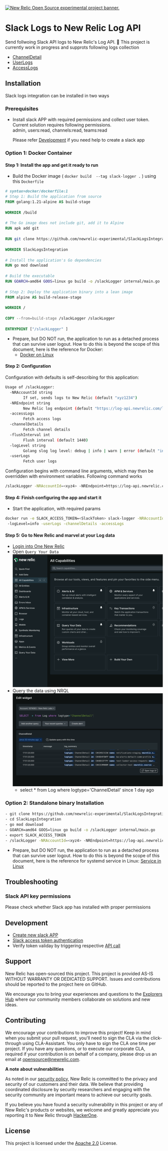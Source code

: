 <a href="https://opensource.newrelic.com/oss-category/#new-relic-experimental"><picture><source media="(prefers-color-scheme: dark)" srcset="https://github.com/newrelic/opensource-website/raw/main/src/images/categories/dark/Experimental.png"><source media="(prefers-color-scheme: light)" srcset="https://github.com/newrelic/opensource-website/raw/main/src/images/categories/Experimental.png"><img alt="New Relic Open Source experimental project banner." src="https://github.com/newrelic/opensource-website/raw/main/src/images/categories/Experimental.png"></picture></a>


# Slack Logs to New Relic Log API
Send follwoing Slack API logs to New Relic's Log API. 🚧 This project is currently work in progress and supprots following logs collection
- [ChannelDetail](https://api.slack.com/methods/conversations.list)
- [UserLogs](https://api.slack.com/methods/users.list)
- [AccessLogs](https://slack.com/api/team.accessLogs)

## Installation
Slack logs integration can be installed in two ways
### Prerequisites
- Install slack APP with required permissions and collect user token. Current solution requires following permissions.<br> 
  admin, users:read, channels:read, teams:read
  
  Please refer [Development](#Development) if you need help to create a slack app

### Option 1: Docker Container

#### Step 1: Install the app and get it ready to run
[//]: # (TODO create GitHub Releases)
- Build the Docker image  ( `docker build  --tag slack-logger .` ) using this `Dockerfile`
```dockerfile
# syntax=docker/dockerfile:1
# Step 1: Build the application from source
FROM golang:1.21-alpine AS build-stage

WORKDIR /build

# The Go image does not include git, add it to Alpine
RUN apk add git

RUN git clone https://github.com/newrelic-experimental/SlackLogsIntegration.git

WORKDIR SlackLogsIntegration

# Install the application's Go dependencies
RUN go mod download

# Build the executable
RUN GOARCH=amd64 GOOS=linux go build -o /slackLogger internal/main.go

# Step 2: Deploy the application binary into a lean image
FROM alpine AS build-release-stage

WORKDIR /

COPY --from=build-stage /slackLogger /slackLogger

ENTRYPOINT ["/slackLogger" ]
```

- Prepare, but DO NOT run, the application to run as a detached process that can survive user logout. How to do this is beyond the scope of this document, here is the reference for Docker:
  - [Docker on Linux](https://linux.how2shout.com/how-to-start-docker-container-automatically-on-boot-in-linux/)


#### Step 2: Configuration
Configuration with defaults is self-describing for this application:
```bash
Usage of /slackLogger:
  -NRAccountId string
    	If set, sends logs to New Relic (default "xyz1234")
  -NREndpoint string
    	New Relic log endpoint (default "https://log-api.newrelic.com/log/v1")
  -accessLogs
    	Fetch access logs
  -channelDetails
    	Fetch channel details
  -flushInterval int
    	Flush interval (default 1440)
  -logLevel string
    	Golang slog log level: debug | info | warn | error (default "info")
  -userLogs
    	Fetch user logs
```

Configuration begins with command line arguments, which may then be overridden with environment variables.
Following command works

```bash
/slackLogger -NRAccountId=<xyz4> -NREndpoint=https://log-api.newrelic.com/log/v1 -logLevel=debug -channelDetails -userLogs -accessLogs
```

#### Step 4: Finish configuring the app and start it
- Start the application, with required params
```bash
docker run -e SLACK_ACCESS_TOKEN=<SlackToken> slack-logger -NRAccountId=<xyz4> -NREndpoint=https://log-api.newrelic.com/log/v1 
 -logLevel=info -userLogs -channelDetails -accessLogs
```
#### Step 5: Go to New Relic and marvel at your Log data
- [Login into One New Relic](https://one.newrelic.com)
- Open `Query Your Data` ![Alt text](./images/nr1-step-1.png)
- Query the data using NRQL ![Alt text](./images/nr1-step-2.png) 
  - select * from Log  where logtype='ChannelDetail' since 1 day ago
 
### Option 2: Standalone binary Installation

```bash
- git clone https://github.com/newrelic-experimental/SlackLogsIntegration.git
- cd SlackLogsIntegration
- go mod download
- GOARCH=amd64 GOOS=linux go build -o /slackLogger internal/main.go
- export SLACK_ACCESS_TOKEN
- /slackLogger -NRAccountId=<xyz4> -NREndpoint=https://log-api.newrelic.com/log/v1 -logLevel=debug -channelDetails -userLogs -accessLogs
```
- Prepare, but DO NOT run, the application to run as a detached process that can survive user logout. How to do this is beyond the scope of this document, here is the reference for systemd service in Linux:
[Service in Linux](http://tuxgraphics.org/npa/systemd-scripts/)

## Troubleshooting

### Slack API key permissions
   Please check whether Slack app has installed with proper permissions 

## Development
- [Create new slack APP](https://api.slack.com/start/quickstart)
- [Slack access token authentication](https://api.slack.com/authentication/oauth-v2)
- Verify token validay by triggering respective [API call](https://api.slack.com/methods/conversations.list/test)    

## Support

New Relic has open-sourced this project. This project is provided AS-IS WITHOUT WARRANTY OR DEDICATED SUPPORT. Issues and contributions should be reported to the project here on GitHub.

We encourage you to bring your experiences and questions to the [Explorers Hub](https://discuss.newrelic.com) where our community members collaborate on solutions and new ideas.


## Contributing

We encourage your contributions to improve this project! Keep in mind when you submit your pull request, you'll need to sign the CLA via the click-through using CLA-Assistant. You only have to sign the CLA one time per project. If you have 
any questions, or to execute our corporate CLA, required if your contribution is on behalf of a company, please drop us an email at opensource@newrelic.com.

**A note about vulnerabilities**

As noted in our [security policy](../../security/policy), New Relic is committed to the privacy and security of our customers and their data. We believe that providing coordinated disclosure by security researchers and engaging with the security community are important means to achieve our security goals.

If you believe you have found a security vulnerability in this project or any of New Relic's products or websites, we welcome and greatly appreciate you reporting it to New Relic through [HackerOne](https://hackerone.com/newrelic).


## License

This project is licensed under the [Apache 2.0](http://apache.org/licenses/LICENSE-2.0.txt) License.

